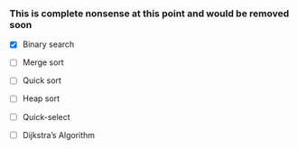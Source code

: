 ### This is complete nonsense at this point and would be removed soon
- [x] Binary search 
- [ ] Merge sort
- [ ] Quick sort
- [ ] Heap sort
- [ ] Quick-select
- [ ] Dijkstra’s Algorithm

